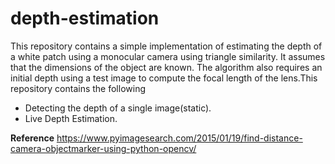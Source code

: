 # depth-estimation
This repository contains a simple implementation of estimating the depth of a white patch using a monocular camera using triangle similarity. It assumes that the dimensions of the object are known. The algorithm also requires an initial depth using a test image to compute the focal length of the lens.This repository contains the following

* Detecting the depth of a single image(static).
* Live Depth Estimation.

**Reference**
https://www.pyimagesearch.com/2015/01/19/find-distance-camera-objectmarker-using-python-opencv/
